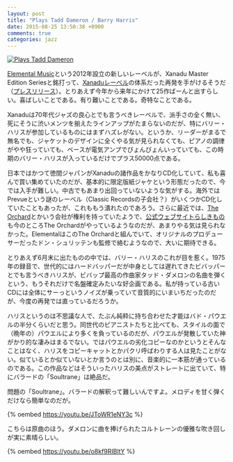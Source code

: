 ```yaml
---
layout: post
title: "Plays Tadd Dameron / Barry Harris"
date: 2015-08-25 13:50:38 +0900
comments: true
categories: jazz
---
```

<a href="http://www.amazon.co.jp/exec/obidos/ASIN/B00WV7EDDK/myhumangetsme-22/ref=nosim/" name="amazletlink" target="_blank"><img src="http://ecx.images-amazon.com/images/I/51AzpnLyd-L._SL160_.jpg" alt="Plays Tadd Dameron" style="border: none;" /></a>

[Elemental Music](http://www.elemental-music.com/)という2012年設立の新しいレーベルが、Xanadu Master Edition Seriesと銘打って、[Xanaduレーベル](https://en.wikipedia.org/wiki/Xanadu_Records)の体系だった再発を手がけるそうだ（[プレスリリース](http://www.elemental-music.com/releases/xanadu-master-edition-series-2/)）。とりあえず今年から来年にかけて25作ばーんと出すらしい。喜ばしいことである。有り難いことである。奇特なことである。

<!--more-->

Xanaduは70年代ジャズの良心とでも言うべきレーベルで、派手さの全く無い、死にそうに渋いメンツを揃えたラインアップがたまらないのだが、特にバリー・ハリスが参加しているものにはまずハズレがない。というか、リーダーがまるで無名でも、ジャケットのデザインに全くやる気が見られなくても、ピアノの調律がやや狂っていても、ベースが電気アンプでびょんびょんいっていても、この時期のバリー・ハリスが入っているだけでプラス50000点である。

日本ではかつて徳間ジャパンがXanaduの諸作品をかなりCD化していて、私も喜んで買い集めていたのだが、基本的に限定版紙ジャケという形態だったので、今では入手が難しい。中古でもあまり出回っていないような気がする。海外ではPrevueという謎のレーベル（Classic Recordsの子会社？）がいくつかCD化していたこともあったが、これももう潰れたのであろう。さらに最近では、[The Orchard](http://www.theorchard.com/)とかいう会社が権利を持っていたようで、[公式ウェブサイトらしきもの](http://www.xanadurecords.com/)も今のところThe Orchardがやっているようなのだが、あまりやる気は見られなかった。ElementalはこのThe Orchardと組んでいて、オリジナルのプロデューサーだったドン・シュリッテンも監修で絡むようなので、大いに期待できる。

とりあえず6月末に出たものの中では、バリー・ハリスのこれが目を惹く。1975年の録音で、世代的にはハードバッパーだが中身としては遅れてきたビバッパーとでも言うべきハリスが、ビバップ最高の作曲家タッド・ダメロンの名曲を弾くという、もうそれだけで名盤確定みたいな好企画である。私が持っている古いCDには全体にサーっというノイズが乗っていて音質的にいまいちだったのだが、今度の再発では直っているだろうか。

ハリスというのは不思議な人で、たぶん純粋に持ち合わせた才能はバド・パウエルの半分くらいだと思う。同世代のピアニストたちと比べても、スタイルの面で（晩年の）パウエルにより多くを負っているのだが、パウエルが発散していた神がかり的な凄みはまるでない。ではパウエルの劣化コピーなのかというとそんなことはなく、ハリスをコピーキャットとかパクリ呼ばわりする人は見たことがない。似ているとか似ていないとか言うのとは別に、音楽的に一本筋が通っているのである。この作品などはそういったハリスの美点がストレートに出ていて、特にバラードの「Soultrane」は絶品だ。

問題の「Soultrane」。バラードの解釈って難しいんですよ。メロディを甘く弾くだけなら簡単なのだが。

{% oembed https://youtu.be/JToWR1eNY3c %}

こちらは原曲のほう。ダメロンに曲を捧げられたコルトレーンの優雅な吹き回しが実に素晴らしい。

{% oembed https://youtu.be/o8kf9RIBltY %}
